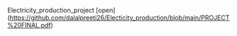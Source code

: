 Electricity_production_project [open] (https://github.com/dalalpreeti26/Electicity_production/blob/main/PROJECT%20FINAL.pdf) 
